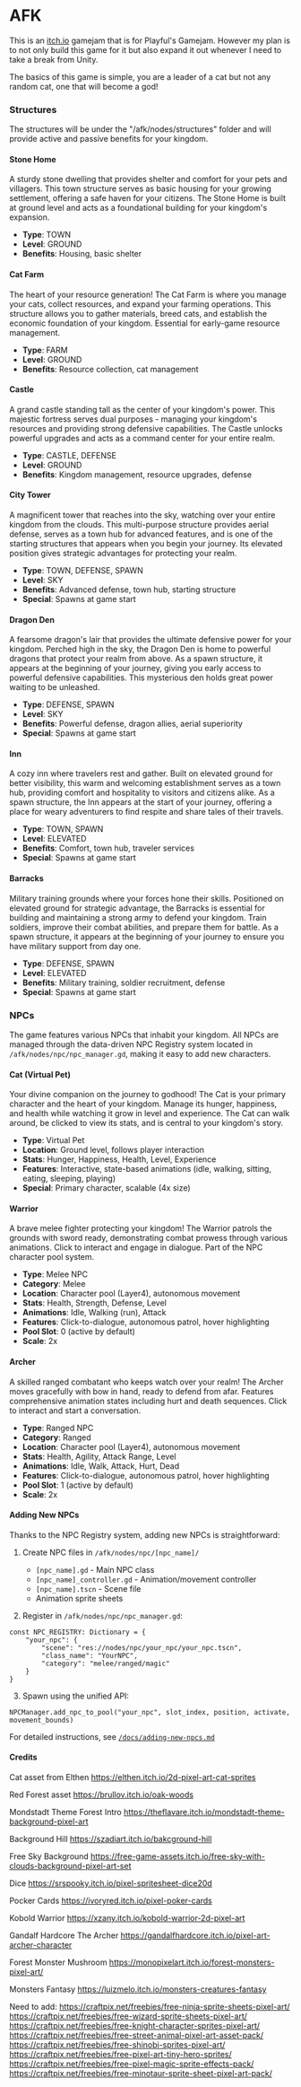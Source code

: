 # AFK

This is an [itch.io](https://kbve.itch.io/afk/) gamejam that is for Playful's Gamejam.
However my plan is to not only build this game for it but also expand it out whenever I need to take a break from Unity.

The basics of this game is simple, you are a leader of a cat but not any random cat, one that will become a god!

### Structures

The structures will be under the "/afk/nodes/structures" folder and will provide active and passive benefits for your kingdom.

#### Stone Home

A sturdy stone dwelling that provides shelter and comfort for your pets and villagers. This town structure serves as basic housing for your growing settlement, offering a safe haven for your citizens. The Stone Home is built at ground level and acts as a foundational building for your kingdom's expansion.

- **Type**: TOWN
- **Level**: GROUND
- **Benefits**: Housing, basic shelter

#### Cat Farm

The heart of your resource generation! The Cat Farm is where you manage your cats, collect resources, and expand your farming operations. This structure allows you to gather materials, breed cats, and establish the economic foundation of your kingdom. Essential for early-game resource management.

- **Type**: FARM
- **Level**: GROUND
- **Benefits**: Resource collection, cat management

#### Castle

A grand castle standing tall as the center of your kingdom's power. This majestic fortress serves dual purposes - managing your kingdom's resources and providing strong defensive capabilities. The Castle unlocks powerful upgrades and acts as a command center for your entire realm.

- **Type**: CASTLE, DEFENSE
- **Level**: GROUND
- **Benefits**: Kingdom management, resource upgrades, defense

#### City Tower

A magnificent tower that reaches into the sky, watching over your entire kingdom from the clouds. This multi-purpose structure provides aerial defense, serves as a town hub for advanced features, and is one of the starting structures that appears when you begin your journey. Its elevated position gives strategic advantages for protecting your realm.

- **Type**: TOWN, DEFENSE, SPAWN
- **Level**: SKY
- **Benefits**: Advanced defense, town hub, starting structure
- **Special**: Spawns at game start

#### Dragon Den

A fearsome dragon's lair that provides the ultimate defensive power for your kingdom. Perched high in the sky, the Dragon Den is home to powerful dragons that protect your realm from above. As a spawn structure, it appears at the beginning of your journey, giving you early access to powerful defensive capabilities. This mysterious den holds great power waiting to be unleashed.

- **Type**: DEFENSE, SPAWN
- **Level**: SKY
- **Benefits**: Powerful defense, dragon allies, aerial superiority
- **Special**: Spawns at game start

#### Inn

A cozy inn where travelers rest and gather. Built on elevated ground for better visibility, this warm and welcoming establishment serves as a town hub, providing comfort and hospitality to visitors and citizens alike. As a spawn structure, the Inn appears at the start of your journey, offering a place for weary adventurers to find respite and share tales of their travels.

- **Type**: TOWN, SPAWN
- **Level**: ELEVATED
- **Benefits**: Comfort, town hub, traveler services
- **Special**: Spawns at game start

#### Barracks

Military training grounds where your forces hone their skills. Positioned on elevated ground for strategic advantage, the Barracks is essential for building and maintaining a strong army to defend your kingdom. Train soldiers, improve their combat abilities, and prepare them for battle. As a spawn structure, it appears at the beginning of your journey to ensure you have military support from day one.

- **Type**: DEFENSE, SPAWN
- **Level**: ELEVATED
- **Benefits**: Military training, soldier recruitment, defense
- **Special**: Spawns at game start

### NPCs

The game features various NPCs that inhabit your kingdom. All NPCs are managed through the data-driven NPC Registry system located in `/afk/nodes/npc/npc_manager.gd`, making it easy to add new characters.

#### Cat (Virtual Pet)

Your divine companion on the journey to godhood! The Cat is your primary character and the heart of your kingdom. Manage its hunger, happiness, and health while watching it grow in level and experience. The Cat can walk around, be clicked to view its stats, and is central to your kingdom's story.

- **Type**: Virtual Pet
- **Location**: Ground level, follows player interaction
- **Stats**: Hunger, Happiness, Health, Level, Experience
- **Features**: Interactive, state-based animations (idle, walking, sitting, eating, sleeping, playing)
- **Special**: Primary character, scalable (4x size)

#### Warrior

A brave melee fighter protecting your kingdom! The Warrior patrols the grounds with sword ready, demonstrating combat prowess through various animations. Click to interact and engage in dialogue. Part of the NPC character pool system.

- **Type**: Melee NPC
- **Category**: Melee
- **Location**: Character pool (Layer4), autonomous movement
- **Stats**: Health, Strength, Defense, Level
- **Animations**: Idle, Walking (run), Attack
- **Features**: Click-to-dialogue, autonomous patrol, hover highlighting
- **Pool Slot**: 0 (active by default)
- **Scale**: 2x

#### Archer

A skilled ranged combatant who keeps watch over your realm! The Archer moves gracefully with bow in hand, ready to defend from afar. Features comprehensive animation states including hurt and death sequences. Click to interact and start a conversation.

- **Type**: Ranged NPC
- **Category**: Ranged
- **Location**: Character pool (Layer4), autonomous movement
- **Stats**: Health, Agility, Attack Range, Level
- **Animations**: Idle, Walk, Attack, Hurt, Dead
- **Features**: Click-to-dialogue, autonomous patrol, hover highlighting
- **Pool Slot**: 1 (active by default)
- **Scale**: 2x

#### Adding New NPCs

Thanks to the NPC Registry system, adding new NPCs is straightforward:

1. Create NPC files in `/afk/nodes/npc/[npc_name]/`
   - `[npc_name].gd` - Main NPC class
   - `[npc_name]_controller.gd` - Animation/movement controller
   - `[npc_name].tscn` - Scene file
   - Animation sprite sheets

2. Register in `/afk/nodes/npc/npc_manager.gd`:
```gdscript
const NPC_REGISTRY: Dictionary = {
    "your_npc": {
        "scene": "res://nodes/npc/your_npc/your_npc.tscn",
        "class_name": "YourNPC",
        "category": "melee/ranged/magic"
    }
}
```

3. Spawn using the unified API:
```gdscript
NPCManager.add_npc_to_pool("your_npc", slot_index, position, activate, movement_bounds)
```

For detailed instructions, see [`/docs/adding-new-npcs.md`](/docs/adding-new-npcs.md)





#### Credits

Cat asset from Elthen
https://elthen.itch.io/2d-pixel-art-cat-sprites

Red Forest asset
https://brullov.itch.io/oak-woods

Mondstadt Theme Forest Intro
https://theflavare.itch.io/mondstadt-theme-background-pixel-art

Background Hill
https://szadiart.itch.io/bakcground-hill

Free Sky Background
https://free-game-assets.itch.io/free-sky-with-clouds-background-pixel-art-set

Dice
https://srspooky.itch.io/pixel-spritesheet-dice20d

Pocker Cards
https://ivoryred.itch.io/pixel-poker-cards

Kobold Warrior
https://xzany.itch.io/kobold-warrior-2d-pixel-art

Gandalf Hardcore The Archer
https://gandalfhardcore.itch.io/pixel-art-archer-character

Forest Monster Mushroom
https://monopixelart.itch.io/forest-monsters-pixel-art/

Monsters Fantasy
https://luizmelo.itch.io/monsters-creatures-fantasy


Need to add:
https://craftpix.net/freebies/free-ninja-sprite-sheets-pixel-art/
https://craftpix.net/freebies/free-wizard-sprite-sheets-pixel-art/
https://craftpix.net/freebies/free-knight-character-sprites-pixel-art/
https://craftpix.net/freebies/free-street-animal-pixel-art-asset-pack/
https://craftpix.net/freebies/free-shinobi-sprites-pixel-art/
https://craftpix.net/freebies/free-pixel-art-tiny-hero-sprites/
https://craftpix.net/freebies/free-pixel-magic-sprite-effects-pack/
https://craftpix.net/freebies/free-minotaur-sprite-sheet-pixel-art-pack/